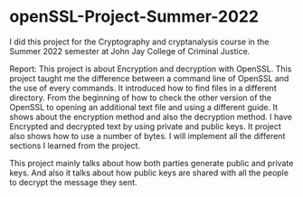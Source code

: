 # openSSL-Project-Summer-2022
I did this project for the Cryptography and cryptanalysis course in the Summer 2022 semester at John Jay College of Criminal Justice.

Report: This project is about Encryption and decryption with OpenSSL. This project taught me the difference between a command 
line of OpenSSL and the use of every commands. It introduced how to find files in a different directory. From the beginning of how to 
check the other version of the OpenSSL to opening an additional text file and using a different guide. It shows about the encryption 
method and also the decryption method. I have Encrypted and decrypted text by using private and public keys. It project also shows how 
to use a number of bytes. I will implement all the different sections I learned from the project. 

This project mainly talks about how both parties generate public and private keys. And also it talks about how public keys are shared with all the people
to decrypt the message they sent.
